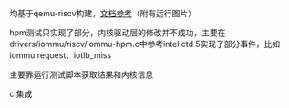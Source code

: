 均基于qemu-riscv构建，[文档参考](./docs/BUILD.md)（附有运行图片）

hpm测试只实现了部分，内核驱动层的修改并不成功，主要在drivers/iommu/riscv/iommu-hpm.c中参考intel ctd 5实现了部分事件，比如 iommu request、iotlb_miss

主要靠运行测试脚本获取结果和内核信息



ci集成

